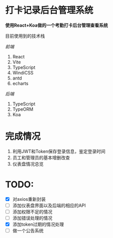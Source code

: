 # 打卡记录后台管理系统

**使用React+Koa做的一个考勤打卡后台管理查看系统**

目前使用到的技术栈

*前端*
1. React
2. Vite
3. TypeScript
4. WindiCSS
5. antd
6. echarts

*后端*
1. TypeScript
2. TypeORM
3. Koa


# 完成情况
1. 利用JWT和Token保存登录信息，鉴定登录时间
2. 员工和管理员的基本增删改查
3. 仪表盘情况总览

# TODO:
- [x] 对axios重新封装
- [ ] 添加仪表盘界面以及后端的相应的API
- [ ] 添加权限不足的情况
- [ ] 添加错误处理的情况
- [x] 添加token过期的情况处理
- [ ] 做一个公告系统